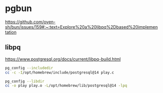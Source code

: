 # pgbun

https://github.com/oven-sh/bun/issues/159#:~:text=Explore%20a%20libpq%2Dbased%20implementation

## libpq

https://www.postgresql.org/docs/current/libpq-build.html

```bash
pg_config --includedir
cc -c -I/opt/homebrew/include/postgresql@14 play.c

pg_config --libdir
cc -o play play.o -L/opt/homebrew/lib/postgresql@14 -lpq
```
